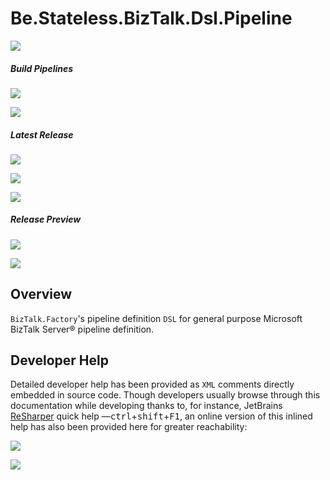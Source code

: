 ﻿# Be.Stateless.BizTalk.Dsl.Pipeline

[![][github.badge]][github]

##### Build Pipelines

[![][pipeline.mr.badge]][pipeline.mr]

[![][pipeline.ci.badge]][pipeline.ci]

##### Latest Release

[![][nuget.badge]][nuget]

[![][nuget.unit.badge]][nuget.unit]

[![][release.badge]][release]

##### Release Preview

[![][nuget.preview.badge]][nuget.preview]

[![][nuget.unit.preview.badge]][nuget.unit.preview]

## Overview

`BizTalk.Factory`'s pipeline definition `DSL` for general purpose Microsoft BizTalk Server® pipeline definition.

<!--
TODO
- any property and not just scalar ones
- link to this from main readme.md

https://www.biztalk360.com/blog/biztalk-custom-pipeline-component-development-tip/
http://blog.sabratech.co.uk/2007/04/loading-custom-pipeline-component_30.html
https://blog.sandro-pereira.com/2009/12/07/biztalk-custom-pipelines-components-best-practices-defining-design-time-properties-description-and-displayname/
https://www.biztalk360.com/blog/understanding-design-time-properties-for-custom-pipeline-components-in-biztalk-server/
-->

## Developer Help

Detailed developer help has been provided as `XML` comments directly embedded in source code. Though developers usually browse through this documentation while developing thanks to, for instance, JetBrains [ReSharper][resharper] quick help &mdash;<kbd>ctrl</kbd>+<kbd>shift</kbd>+<kbd>F1</kbd>, an online version of this inlined help has also been provided here for greater reachability:

[![][help.badge]][help]

[![][help.unit.badge]][help.unit]

<!-- badges -->

[doc.main.badge]: https://img.shields.io/static/v1?label=BizTalk.Factory%20SDK&message=User's%20Guide&color=8CA1AF&logo=readthedocs
[doc.main]: https://www.stateless.be/ "BizTalk.Factory SDK User's Guide"
[doc.this.badge]: https://img.shields.io/static/v1?label=Be.Stateless.BizTalk.Dsl.Pipeline&message=User's%20Guide&color=8CA1AF&logo=readthedocs
[doc.this]: https://www.stateless.be/BizTalk/Dsl/Pipeline "Be.Stateless.BizTalk.Dsl.Pipeline User's Guide"
[github.badge]: https://img.shields.io/static/v1?label=Repository&message=Be.Stateless.BizTalk.Dsl.Pipeline&logo=github
[github]: https://github.com/icraftsoftware/Be.Stateless.BizTalk.Dsl.Pipeline "Be.Stateless.BizTalk.Dsl.Pipeline GitHub Repository"
[help.badge]: https://img.shields.io/static/v1?label=Be.Stateless.BizTalk.Dsl.Pipeline&message=Developer%20Help&color=8CA1AF&logo=microsoftacademic
[help]: https://github.com/icraftsoftware/biztalk.factory.github.io/blob/master/Help/BizTalk/Dsl/Pipeline/README.md "Be.Stateless.BizTalk.Dsl.Pipeline Developer Help"
[help.unit.badge]: https://img.shields.io/static/v1?label=Be.Stateless.BizTalk.Dsl.Pipeline.Unit&message=Developer%20Help&color=8CA1AF&logo=microsoftacademic
[help.unit]: https://github.com/icraftsoftware/biztalk.factory.github.io/blob/master/Help/BizTalk/Dsl/Pipeline/Unit/README.md "Be.Stateless.BizTalk.Dsl.Pipeline.Unit Developer Help"
[nuget.badge]: https://img.shields.io/nuget/v/Be.Stateless.BizTalk.Dsl.Pipeline.svg?label=Be.Stateless.BizTalk.Dsl.Pipeline&style=flat&logo=nuget
[nuget]: https://www.nuget.org/packages/Be.Stateless.BizTalk.Dsl.Pipeline "Be.Stateless.BizTalk.Dsl.Pipeline NuGet Package"
[nuget.preview.badge]: https://badge-factory.azurewebsites.net/package/icraftsoftware/be.stateless/BizTalk.Factory.Preview/Be.Stateless.BizTalk.Dsl.Pipeline?logo=nuget
[nuget.preview]: https://dev.azure.com/icraftsoftware/be.stateless/_packaging?_a=package&feed=BizTalk.Factory.Preview&package=Be.Stateless.BizTalk.Dsl.Pipeline&protocolType=NuGet "Be.Stateless.BizTalk.Dsl.Pipeline Preview NuGet Package"
[nuget.unit.badge]: https://img.shields.io/nuget/v/Be.Stateless.BizTalk.Dsl.Pipeline.Unit.svg?label=Be.Stateless.BizTalk.Dsl.Pipeline.Unit&style=flat&logo=nuget
[nuget.unit]: https://www.nuget.org/packages/Be.Stateless.BizTalk.Dsl.Pipeline.Unit "Be.Stateless.BizTalk.Dsl.Pipeline.Unit NuGet Package"
[nuget.unit.preview.badge]: https://badge-factory.azurewebsites.net/package/icraftsoftware/be.stateless/BizTalk.Factory.Preview/Be.Stateless.BizTalk.Dsl.Pipeline.Unit?logo=nuget
[nuget.unit.preview]: https://dev.azure.com/icraftsoftware/be.stateless/_packaging?_a=package&feed=BizTalk.Factory.Preview&package=Be.Stateless.BizTalk.Dsl.Pipeline.Unit&protocolType=NuGet "Be.Stateless.BizTalk.Dsl.Pipeline.Unit Preview NuGet Package"
[pipeline.ci.badge]: https://dev.azure.com/icraftsoftware/be.stateless/_apis/build/status/Be.Stateless.BizTalk.Dsl.Pipeline%20Continuous%20Integration?branchName=master&label=Continuous%20Integration%20Build
[pipeline.ci]: https://dev.azure.com/icraftsoftware/be.stateless/_build/latest?definitionId=53&branchName=master "Be.Stateless.BizTalk.Dsl.Pipeline Continuous Integration Build Pipeline"
[pipeline.mr.badge]: https://dev.azure.com/icraftsoftware/be.stateless/_apis/build/status/Be.Stateless.BizTalk.Dsl.Pipeline%20Manual%20Release?branchName=master&label=Manual%20Release%20Build
[pipeline.mr]: https://dev.azure.com/icraftsoftware/be.stateless/_build/latest?definitionId=54&branchName=master "Be.Stateless.BizTalk.Dsl.Pipeline Manual Release Build Pipeline"
[release.badge]: https://img.shields.io/github/v/release/icraftsoftware/Be.Stateless.BizTalk.Dsl.Pipeline?label=Release&logo=github
[release]: https://github.com/icraftsoftware/Be.Stateless.BizTalk.Dsl.Pipeline/releases/latest "Be.Stateless.BizTalk.Dsl.Pipeline Release"

<!-- links -->

[resharper]: https://www.jetbrains.com/resharper/
